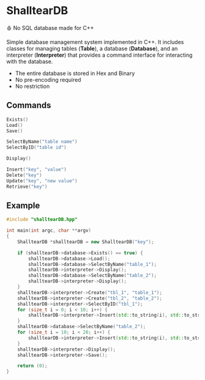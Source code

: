 # ShalltearDB
🩸 No SQL database made for C++

Simple database management system implemented in C++. It includes classes for managing tables (**Table**), a database (**Database**), and an interpreter (**Interpreter**) that provides a command interface for interacting with the database.

- The entire database is stored in Hex and Binary
- No pre-encoding required
- No restriction

## Commands
```CPP
Exists()
Load()
Save()

SelectByName("table name")
SelectByID("table id")

Display()

Insert("key", "value")
Delete("key")
Update("key", "new value")
Retrieve("key")
```

## Example
```CPP
#include "shalltearDB.hpp"

int main(int argc, char **argv)
{
    ShalltearDB *shalltearDB = new ShalltearDB("key");

    if (shalltearDB->database->Exists() == true) {
        shalltearDB->database->Load();
        shalltearDB->database->SelectByName("table_1");
        shalltearDB->interpreter->Display();
        shalltearDB->database->SelectByName("table_2");
        shalltearDB->interpreter->Display();
    }
    shalltearDB->interpreter->Create("tbl_1", "table_1");
    shalltearDB->interpreter->Create("tbl_2", "table_2");
    shalltearDB->interpreter->SelectByID("tbl_1");
    for (size_t i = 0; i < 10; i++) {
        shalltearDB->interpreter->Insert(std::to_string(i), std::to_string(i));
    }
    shalltearDB->database->SelectByName("table_2");
    for (size_t i = 10; i < 20; i++) {
        shalltearDB->interpreter->Insert(std::to_string(i), std::to_string(i));
    }
    shalltearDB->interpreter->Display();
    shalltearDB->interpreter->Save();

    return (0);
}

```